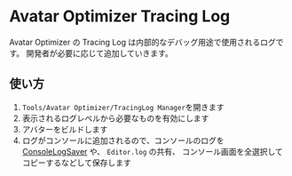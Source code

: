 # Avatar Optimizer Tracing Log

Avatar Optimizer の Tracing Log は内部的なデバッグ用途で使用されるログです。
開発者が必要に応じて追加していきます。

## 使い方

1. `Tools/Avatar Optimizer/TracingLog Manager`を開きます
2. 表示されるログレベルから必要なものを有効にします
3. アバターをビルドします
4. ログがコンソールに追加されるので、コンソールのログを [ConsoleLogSaver] や、 `Editor.log` の共有、 コンソール画面を全選択してコピーするなどして保存します

[ConsoleLogSaver]: https://github.com/anatawa12/ConsoleLogSaver
